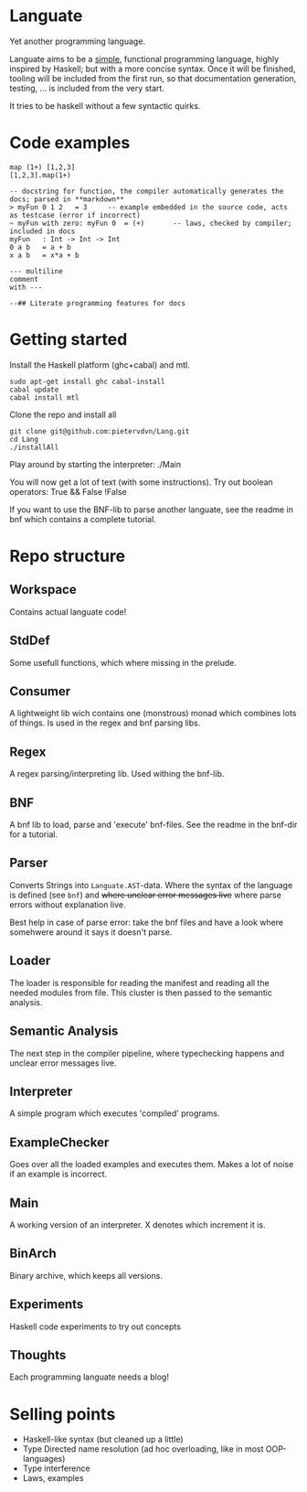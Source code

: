 Languate
========

Yet another programming language.

Languate aims to be a [simple](http://www.infoq.com/presentations/Simple-Made-Easy), functional programming language, highly inspired by Haskell; but with a more concise syntax. Once it will be finished, tooling will be included from the first run, so that documentation generation, testing, ... is included from the very start.

It tries to be haskell without a few syntactic quirks.

Code examples
=============

    map (1+) [1,2,3]
    [1,2,3].map(1+)

    -- docstring for function, the compiler automatically generates the docs; parsed in **markdown**
    > myFun 0 1 2   = 3     -- example embedded in the source code, acts as testcase (error if incorrect)
    ~ myFun with zero: myFun 0  = (+)       -- laws, checked by compiler; included in docs
    myFun   : Int -> Int -> Int
    0 a b   = a + b
    x a b   = x*a + b

    --- multiline
    comment
    with ---

    --## Literate programming features for docs

Getting started
===============

Install the Haskell platform (ghc+cabal) and mtl.

    sudo apt-get install ghc cabal-install
    cabal update
    cabal install mtl


Clone the repo and install all

    git clone git@github.com:pietervdvn/Lang.git
    cd Lang
    ./installAll

Play around by starting the interpreter:
    ./Main

You will now get a lot of text (with some instructions). Try out boolean operators:
    True && False
    !False


If you want to use the BNF-lib to  parse another languate, see the readme in bnf which contains a complete tutorial.


Repo structure
==============

Workspace
---------

Contains actual languate code!

StdDef
------

Some usefull functions, which where missing in the prelude.

Consumer
--------

A lightweight lib wich contains one (monstrous) monad which combines lots of things.
Is used in the regex and bnf parsing libs.

Regex
-----

A regex parsing/interpreting lib. Used withing the bnf-lib.

BNF
---

A bnf lib to load, parse and 'execute' bnf-files. See the readme in the bnf-dir for a tutorial.


Parser
------

Converts Strings into `Languate.AST`-data. Where the syntax of the language is defined (see ````bnf````) and ~~where unclear error messages live~~ where parse errors without explanation live.

Best help in case of parse error: take the bnf files and have a look where somehwere around it says it doesn't parse.

Loader
------

The loader is responsible for reading the manifest and reading all the needed modules from file. This cluster is then passed to the semantic analysis.

Semantic Analysis
-----------------

The next step in the compiler pipeline, where typechecking happens and unclear error messages live.

Interpreter
-----------

A simple program which executes 'compiled' programs.

ExampleChecker
--------------

Goes over all the loaded examples and executes them. Makes a lot of noise if an example is incorrect.

Main<X>
-------

A working version of an interpreter. X denotes which increment it is.


BinArch
-------

Binary archive, which keeps all versions.

Experiments
-----------

Haskell code experiments to try out concepts

Thoughts
--------

Each programming languate needs a blog!

Selling points
==============

* Haskell-like syntax (but cleaned up a little)
* Type Directed name resolution (ad hoc overloading, like in most OOP-languages)
* Type interference
* Laws, examples
